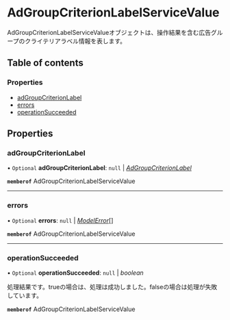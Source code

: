 # AdGroupCriterionLabelServiceValue


<div lang=\"ja\">AdGroupCriterionLabelServiceValueオブジェクトは、操作結果を含む広告グループのクライテリアラベル情報を表します。</div> 

## Table of contents

### Properties

- [adGroupCriterionLabel](adgroupcriterionlabelservicevalue.md#adgroupcriterionlabel)
- [errors](adgroupcriterionlabelservicevalue.md#errors)
- [operationSucceeded](adgroupcriterionlabelservicevalue.md#operationsucceeded)

## Properties

### adGroupCriterionLabel

• `Optional` **adGroupCriterionLabel**: ``null`` \| [*AdGroupCriterionLabel*](adgroupcriterionlabel.md)

**`memberof`** AdGroupCriterionLabelServiceValue

___

### errors

• `Optional` **errors**: ``null`` \| [*ModelError*](modelerror.md)[]

**`memberof`** AdGroupCriterionLabelServiceValue

___

### operationSucceeded

• `Optional` **operationSucceeded**: ``null`` \| *boolean*

<div lang=\"ja\">処理結果です。trueの場合は、処理は成功しました。falseの場合は処理が失敗しています。</div> 

**`memberof`** AdGroupCriterionLabelServiceValue
